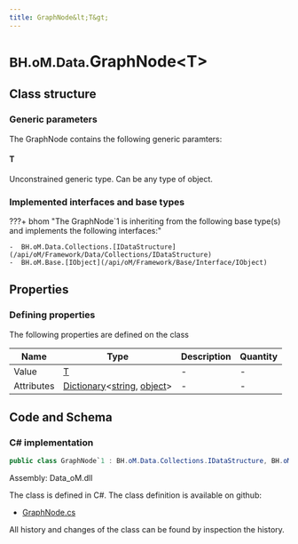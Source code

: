 ```yaml
---
title: GraphNode&lt;T&gt;
---
```


# <small>BH.oM.Data.</small>**GraphNode&lt;T&gt;**



## Class structure

### Generic parameters

The GraphNode contains the following generic paramters:

#### T

Unconstrained generic type. Can be any type of object.

### Implemented interfaces and base types

???+ bhom "The GraphNode`1 is inheriting from the following base type(s) and implements the following interfaces:"

    -  BH.oM.Data.Collections.[IDataStructure](/api/oM/Framework/Data/Collections/IDataStructure)
    -  BH.oM.Base.[IObject](/api/oM/Framework/Base/Interface/IObject)


## Properties



### Defining properties

The following properties are defined on the class

| Name             | Type             | Description      | Quantity         |
|------------------|------------------|------------------|------------------|
| Value | [T](#t) | - | - |
| Attributes | [Dictionary](https://learn.microsoft.com/en-us/dotnet/api/System.Collections.Generic.Dictionary-2?view=netstandard-2.0)&lt;[string](https://learn.microsoft.com/en-us/dotnet/api/System.String?view=netstandard-2.0), [object](https://learn.microsoft.com/en-us/dotnet/api/System.Object?view=netstandard-2.0)&gt; | - | - |


## Code and Schema

### C# implementation

``` C# title="C#"
public class GraphNode`1 : BH.oM.Data.Collections.IDataStructure, BH.oM.Base.IObject
```

Assembly: Data_oM.dll

The class is defined in C#. The class definition is available on github:

- [GraphNode.cs](https://github.com/BHoM/BHoM/blob/develop/Data_oM/Collections\GraphNode.cs)

All history and changes of the class can be found by inspection the history.

